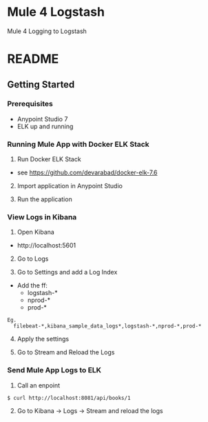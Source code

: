 # Mule 4 Logstash #
Mule 4 Logging to Logstash

# README #

## Getting Started ##

### Prerequisites ###
  - Anypoint Studio 7
  - ELK up and running

### Running Mule App with Docker ELK Stack ###
1. Run Docker ELK Stack
  - see https://github.com/devarabad/docker-elk-7.6

2. Import application in Anypoint Studio

3. Run the application

### View Logs in Kibana ###
1. Open Kibana
  - http://localhost:5601

2. Go to Logs

3. Go to Settings and add a Log Index
  - Add the ff:
    - logstash-*
    - nprod-*
    - prod-*
```
Eg. 
  filebeat-*,kibana_sample_data_logs*,logstash-*,nprod-*,prod-*
```

4. Apply the settings

5. Go to Stream and Reload the Logs

### Send Mule App Logs to ELK ###
1. Call an enpoint
```
$ curl http://localhost:8081/api/books/1
```

2. Go to Kibana -> Logs -> Stream and reload the logs